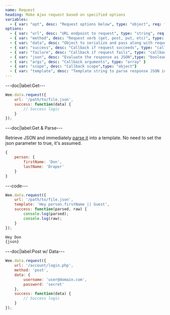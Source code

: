 ```yaml
---
name: Request
heading: Make Ajax request based on specified options
variables:
  - { var: "opt", desc: "Request options below", type: "object", req: true }
options:
  - { var: "url", desc: "URL endpoint to request", type: "string", req: true }
  - { var: "method", desc: "Request verb (get, post, put, etc)", type: "string", default: "get" }
  - { var: "data", desc: "Object to serialize and pass along with request", type: "object" }
  - { var: "success", desc: "Callback if request succeeds", type: "callback" }
  - { var: "failure", desc: "Callback if request fails", type: "callback" }
  - { var: "json", desc: "Evaluate the response as JSON",type: "boolean", default: "false"}
  - { var: "args", desc: "Callback arguments", type: "array" }
  - { var: "scope", desc: "Callback scope",type: "object"}
  - { var: "template", desc: "Template string to parse response JSON into",type: "string"}
---
```


---doc|label:Get---

```javascript
Wee.data.request({
	url: '/path/to/file.json',
	success: function(data) {
		// Success logic
	}
});
```

---doc|label:Get & Parse---

Retrieve JSON and immediately [parse it](https://www.weepower.com/script/data#parse) into a template. No need to set the json parameter to true, it's assumed.

```javascript
{
	person: {
		firstName: 'Don',
		lastName: 'Draper'
	}
}
```

---code---

```javascript
Wee.data.request({
	url: '/path/to/file.json',
	template: 'Hey person.firstName || Guest',
	success: function(parsed, raw) {
		console.log(parsed);
		console.log(raw);
	}
});
```

```javascript
Hey Don
{json}
```

---doc|label:Post w/ Data---

```javascript
Wee.data.request({
	url: '/account/login.php',
	method: 'post',
	data: {
		username: 'user@domain.com',
		password: 'secret'
	},
	success: function(data) {
		// Success logic
	}
});
```